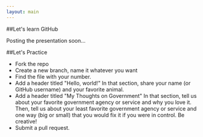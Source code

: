 ```yaml
---
layout: main
---
```


##Let's learn GitHub

Posting the presentation soon...

##Let's Practice

* Fork the repo
* Create a new branch, name it whatever you want
* Find the file with your number.
* Add a header titled "Hello, world!" In that section, share your name (or GitHub username) and your favorite animal.
* Add a header titled "My Thoughts on Government" In that section, tell us about your favorite government agency or service and why you love it. Then, tell us about your least favorite government agency or service and one way (big or small) that you would fix it if you were in control. Be creative!
* Submit a pull request.
